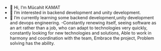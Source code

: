 - 👋 Hi, I’m Mücahit KAMAT
- 👀 I’m interested in backend development and unity development.
- 🌱 I’m currently learning some backend development,unity development and devops engineering.
-Constantly renewing itself, seeing software as an art rather than a job,
who can adapt to technologies very quickly, constantly looking for new
technologies and solutions, Able to work in harmony and coordination
with the team, Embrace the project, Problem solving has the ability.
